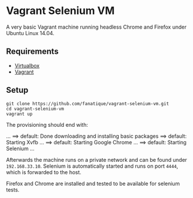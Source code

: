 # Vagrant Selenium VM

A very basic Vagrant machine running headless Chrome and Firefox under Ubuntu Linux 14.04.

## Requirements

- [Virtualbox](https://www.virtualbox.org/wiki/Downloads)
- [Vagrant](http://vagrantup.com)

## Setup

    git clone https://github.com/fanatique/vagrant-selenium-vm.git
    cd vagrant-selenium-vm
    vagrant up

The provisioning should end with:

   ...
   ==> default: Done downloading and installing basic packages
   ==> default: Starting Xvfb ...
   ==> default: Starting Google Chrome ...
   ==> default: Starting Selenium ...

Afterwards the machine runs on a private network and can be found under `192.168.33.10`. 
Selenium is automatically started and runs on port `4444`, which is forwarded to the host.

Firefox and Chrome are installed and tested to be available for selenium tests.


